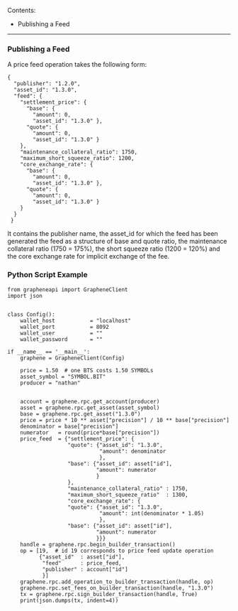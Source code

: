 Contents:

- Publishing a Feed

***

### Publishing a Feed

A price feed operation takes the following form:

    {
      "publisher": "1.2.0",
      "asset_id": "1.3.0",
      "feed": {
        "settlement_price": {
          "base": {
            "amount": 0,
            "asset_id": "1.3.0" },
          "quote": {
            "amount": 0,
            "asset_id": "1.3.0" }
        },
        "maintenance_collateral_ratio": 1750,
        "maximum_short_squeeze_ratio": 1200,
        "core_exchange_rate": {
          "base": {
            "amount": 0,
            "asset_id": "1.3.0" },
          "quote": {
            "amount": 0,
            "asset_id": "1.3.0" }
        }
      }
     }

It contains the publisher name, the asset_id for which the feed has been generated the feed as a structure of base and quote ratio, the maintenance collateral ratio (1750 = 175%), the short squeeze ratio (1200 = 120%) and the core exchange rate for implicit exchange of the fee.

### Python Script Example

    from grapheneapi import GrapheneClient
    import json


    class Config():
        wallet_host           = "localhost"
        wallet_port           = 8092
        wallet_user           = ""
        wallet_password       = ""

    if __name__ == '__main__':
        graphene = GrapheneClient(Config)

        price = 1.50  # one BTS costs 1.50 SYMBOLs
        asset_symbol = "SYMBOL.BIT"
        producer = "nathan"


        account = graphene.rpc.get_account(producer)
        asset = graphene.rpc.get_asset(asset_symbol)
        base = graphene.rpc.get_asset("1.3.0")
        price = price * 10 ** asset["precision"] / 10 ** base["precision"]
        denominator = base["precision"]
        numerator   = round(price*base["precision"])
        price_feed  = {"settlement_price": {
                       "quote": {"asset_id": "1.3.0",
                                 "amount": denominator
                                 },
                       "base": {"asset_id": asset["id"],
                                "amount": numerator
                                }
                       },
                       "maintenance_collateral_ratio" : 1750,
                       "maximum_short_squeeze_ratio"  : 1300,
                       "core_exchange_rate": {
                       "quote": {"asset_id": "1.3.0",
                                 "amount": int(denominator * 1.05)
                                 },
                       "base": {"asset_id": asset["id"],
                                "amount": numerator
                                }}}
        handle = graphene.rpc.begin_builder_transaction()
        op = [19,  # id 19 corresponds to price feed update operation
              {"asset_id"  : asset["id"],
               "feed"      : price_feed,
               "publisher" : account["id"]
               }]
        graphene.rpc.add_operation_to_builder_transaction(handle, op)
        graphene.rpc.set_fees_on_builder_transaction(handle, "1.3.0")
        tx = graphene.rpc.sign_builder_transaction(handle, True)
        print(json.dumps(tx, indent=4))



